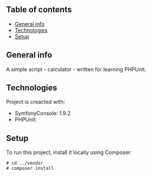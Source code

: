 ## Table of contents

* [General info](#general-info)
* [Technologies](#technologies)
* [Setup](#setup)

## General info

A simple script - calculator - written for learning PHPUnit.

## Technologies

Project is creacted with:

* SymfonyConsole: 1.9.2
* PHPUnit:

## Setup

To run this project, install it locally using Composer:

```
# cd ../vendor
# composer install
```
